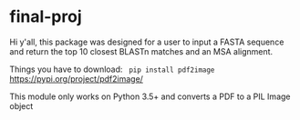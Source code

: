 # final-proj

Hi y'all, this package was designed for a user to input a FASTA sequence and return the top 10 closest BLASTn matches and an MSA alignment.

Things you have to download:
<code> pip install pdf2image </code>
https://pypi.org/project/pdf2image/

This module only works on Python 3.5+ and converts a PDF to a PIL Image object

